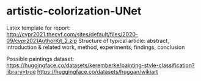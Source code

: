 # artistic-colorization-UNet

Latex template for report: http://cvpr2021.thecvf.com/sites/default/files/2020-09/cvpr2021AuthorKit_2.zip
Structure of typical article: abstract, introduction & related work, method, experiments, findings, conclusion

Possible paintings dataset: 
https://huggingface.co/datasets/keremberke/painting-style-classification?library=true 
https://huggingface.co/datasets/huggan/wikiart
